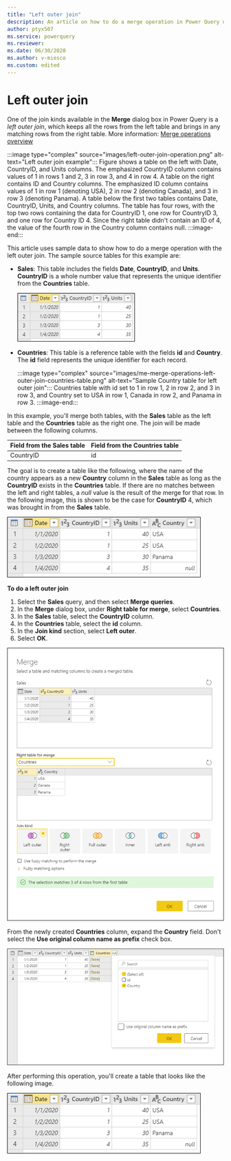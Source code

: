 ```yaml
---
title: "Left outer join"
description: An article on how to do a merge operation in Power Query using the left outer join kind. 
author: ptyx507
ms.service: powerquery
ms.reviewer: 
ms.date: 06/30/2020
ms.author: v-miesco
ms.custom: edited
---
```


# Left outer join

One of the join kinds available in the **Merge** dialog box in Power Query is a *left outer join*, which keeps all the rows from the left table and brings in any matching rows from the right table. More information: [Merge operations overview](merge-queries-overview.md)

:::image type="complex" source="images/left-outer-join-operation.png" alt-text="Left outer join example":::
   Figure shows a table on the left with Date, CountryID, and Units columns. The emphasized CountryID column contains values of 1 in rows 1 and 2, 3 in row 3, and 4 in row 4. A table on the right contains ID and Country columns. The emphasized ID column contains values of 1 in row 1 (denoting USA), 2 in row 2 (denoting Canada), and 3 in row 3 (denoting Panama). A table below the first two tables contains Date, CountryID, Units, and Country columns. The table has four rows, with the top two rows containing the data for CountryID 1, one row for CountryID 3, and one row for Country ID 4. Since the right table didn't contain an ID of 4, the value of the fourth row in the Country column contains null.
   :::image-end:::

This article uses sample data to show how to do a merge operation with the left outer join. The sample source tables for this example are:

* **Sales**: This table includes the fields **Date**, **CountryID**, and **Units**. **CountryID** is a whole number value that represents the unique identifier from the **Countries** table.

   ![Sales table containing Date, CountryID, and Units columns, with CountryID set to 1 in rows 1 and 2, 3 in row 3, and 4 in row 4](images/me-merge-operations-left-outer-join-sales-table.png "Sales table containing Date, CountryID, and Units columns, with CountryID set to 1 in rows 1 and 2, 3 in row 3, and 4 in row 4")

* **Countries**: This table is a reference table with the fields **id** and **Country**. The **id** field represents the unique identifier for each record.

   :::image type="complex" source="images/me-merge-operations-left-outer-join-countries-table.png" alt-text="Sample Country table for left outer join":::
      Countries table with id set to 1 in row 1, 2 in row 2, and 3 in row 3, and Country set to USA in row 1, Canada in row 2, and Panama in row 3.
   :::image-end:::

In this example, you'll merge both tables, with the **Sales** table as the left table and the **Countries** table as the right one. The join will be made between the following columns.

|Field from the Sales table| Field from the Countries table|
|-----------|------------------|
|CountryID|id|

The goal is to create a table like the following, where the name of the country appears as a new **Country** column in the **Sales** table as long as the **CountryID** exists in the **Countries** table. If there are no matches between the left and right tables, a *null* value is the result of the merge for that row. In the following image, this is shown to be the case for **CountryID** 4, which was brought in from the **Sales** table. 

![Left outer join final table with the Country column added with the value of the fourth row of that column set to null](images/me-merge-operations-left-outer-final-table.png "Left outer join final table with the Country column added with the value of the fourth row of that column set to null")
<!--markdownlint-disable MD036-->
**To do a left outer join**
<!--markdownlint-enable MD036-->
1. Select the **Sales** query, and then select **Merge queries**.
2. In the **Merge** dialog box, under **Right table for merge**, select **Countries**.
3. In the **Sales** table, select the **CountryID** column.
4. In the **Countries** table, select the **id** column.
5. In the **Join kind** section, select **Left outer**.
6. Select **OK**.

![Merge dialog box showing the results of following the previous left outer join procedure](images/me-merge-operations-left-outer-merge-window.png "Merge dialog box showing the results of following the previous left outer join procedure")

From the newly created **Countries** column, expand the **Country** field. Don't select the **Use original column name as prefix** check box.

![Expand table column for Country](images/me-merge-operations-left-outer-expand-field.png "Expand table column for Country")

After performing this operation, you'll create a table that looks like the following image.

![Final table with the Country column added with the value of the fourth row of that column set to null](images/me-merge-operations-left-outer-final-table-2.png "Final table with the Country column added with the value of the fourth row of that column set to null")
